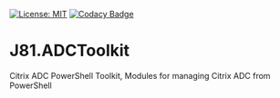 [![License: MIT](https://img.shields.io/badge/License-MIT-yellow.svg)](https://opensource.org/licenses/MIT)
[![Codacy Badge](https://app.codacy.com/project/badge/Grade/67003aa3935b4871994e42d8cb4c81e3)](https://www.codacy.com?utm_source=github.com&amp;utm_medium=referral&amp;utm_content=j81blog/J81.ADCToolkit&amp;utm_campaign=Badge_Grade)

# J81.ADCToolkit
Citrix ADC PowerShell Toolkit, Modules for managing Citrix ADC from PowerShell
